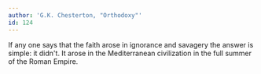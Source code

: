 ```yaml
---
author: 'G.K. Chesterton, "Orthodoxy"'
id: 124
---
```


If any one says that the faith arose in ignorance and savagery the answer is simple: it didn't. It arose in the Mediterranean civilization in the full summer of the Roman Empire.